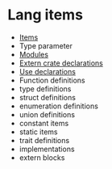 # Lang items

- [Items](items.md)
- Type parameter
- [Modules](modules.md)
- [Extern crate declarations](extern-crate.md)
- [Use declarations](use-declaration.md)
- Function definitions
- type definitions
- struct definitions
- enumeration definitions
- union definitions
- constant items
- static items
- trait definitions
- implementations
- extern blocks
